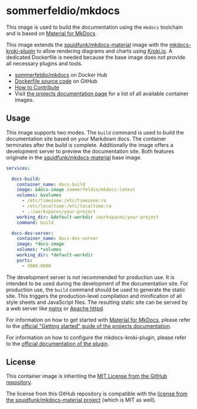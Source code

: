 # sommerfeldio/mkdocs

This image is used to build the documentation using the `mkdocs` toolchain and is based on [Material for MkDocs](https://squidfunk.github.io/mkdocs-material).

This image extends the [squidfunk/mkdocs-material](https://hub.docker.com/r/squidfunk/mkdocs-material) image with the [mkdocs-kroki-plugin](https://pypi.org/project/mkdocs-kroki-plugin) to allow rendering diagrams and charts using [Kroki.io](https://kroki.io). A dedicated Dockerfile is needed because the base image does not provide all necessary plugins and tools.

- [sommerfeldio/mkdocs](https://hub.docker.com/r/sommerfeldio/mkdocs) on Docker Hub
- [Dockerfile source code](https://github.com/sommerfeld-io/container-images/tree/main/components/mkdocs) on GitHub
- [How to Contribute](https://sommerfeld-io.github.io/container-images/about/contribute)
- Visit [the projects documentation page](https://sommerfeld-io.github.io/container-images) for a list of all available container images.

## Usage
This image supports two modes. The `build` command is used to build the documentation site based on your Markdown docs. The container terminates after the build is complete. Additionally the image offers a development server to preview the documentation site. Both features originate in the [squidfunk/mkdocs-material](https://hub.docker.com/r/squidfunk/mkdocs-material) base image.

```yaml
services:

  docs-build:
    container_name: docs-build
    image: &docs-image sommerfeldio/mkdocs:latest
    volumes: &volumes
      - /etc/timezone:/etc/timezone:ro
      - /etc/localtime:/etc/localtime:ro
      - .:/workspaces/your-project
    working_dir: &default-workdir /workspaces/your-project
    command: build

  docs-dev-server:
    container_name: docs-dev-server
    image: *docs-image
    volumes: *volumes
    working_dir: *default-workdir
    ports:
      - 3080:8000
```

The development server is not recommended for production use. It is intended to be used during the development of the documentation site. For production use, the `build` command should be used to generate the static site. This triggers the production-level compilation and minification of all style sheets and JavaScript files. The resulting static site can be served by a web server like [nginx](https://hub.docker.com/_/nginx) or [Apache httpd](https://hub.docker.com/_/httpd).

For information on how to get started with [Material for MkDocs](https://squidfunk.github.io/mkdocs-material), please refer to the [official "Getting started" guide of the projects documentation](https://squidfunk.github.io/mkdocs-material/getting-started).

For information on how to configure the mkdocs-kroki-plugin, please refer to the [official documentation of the plugin](https://pypi.org/project/mkdocs-kroki-plugin).

## License
This container image is inheriting the [MIT License from the GitHub repository](https://sommerfeld-io.github.io/container-images/about/license).

The license from this GitHub repository is compatible with the [license from the squidfunk/mkdocs-material project](https://github.com/squidfunk/mkdocs-material/blob/master/LICENSE) (which is MIT as well).
